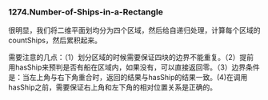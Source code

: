 ### 1274.Number-of-Ships-in-a-Rectangle

很明显，我们将二维平面划均分为四个区域，然后给自递归处理，计算每个区域的countShips，然后累积起来。

需要注意的几点：（1）划分区域的时候需要保证四块的边界不能重复。（2）提前用hasShip来预判是否有船在区域内，如果没有，可以直接返回零。（3）边界条件是：当左上角与右下角重合时，返回的结果与hasShip的结果一致。(4)在调用hasShip之前，需要保证右上角和左下角的相对位置关系是正确的。
